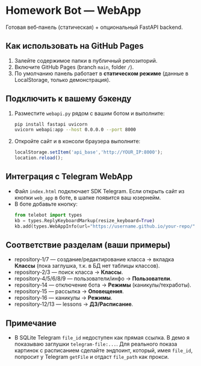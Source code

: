 # Homework Bot — WebApp
Готовая веб‑панель (статическая) + опциональный FastAPI backend.

## Как использовать на GitHub Pages
1. Залейте содержимое папки в публичный репозиторий.
2. Включите GitHub Pages (branch `main`, folder `/`).
3. По умолчанию панель работает в **статическом режиме** (данные в LocalStorage, только демонстрация).

## Подключить к вашему бэкенду
1. Разместите `webapi.py` рядом с вашим ботом и выполните:
   ```bash
   pip install fastapi uvicorn
   uvicorn webapi:app --host 0.0.0.0 --port 8000
   ```
2. Откройте сайт и в консоли браузера выполните:
   ```js
   localStorage.setItem('api_base','http://YOUR_IP:8000');
   location.reload();
   ```

## Интеграция с Telegram WebApp
- Файл `index.html` подключает SDK Telegram. Если открыть сайт из кнопки `web_app` в боте, в шапке появится ваш юзернейм.
- В боте добавьте кнопку:
  ```python
  from telebot import types
  kb = types.ReplyKeyboardMarkup(resize_keyboard=True)
  kb.add(types.WebAppInfo(url="https://username.github.io/your-repo/"))
  ```

## Соответствие разделам (ваши примеры)
- repository‑1/7 — создание/редактирование класса → вкладка **Классы** (пока заглушка, т.к. в БД нет таблицы классов).
- repository‑2/3 — поиск класса → **Классы**.
- repository‑4/5/6/8/9 — пользователи/инфо → **Пользователи**.
- repository‑14 — отключение бота → **Режимы** (каникулы/техработы).
- repository‑15 — рассылка → **Оповещения**.
- repository‑16 — каникулы → **Режимы**.
- repository‑12/13 — lessons → **ДЗ/Расписание**.

## Примечание
- В SQLite Telegram `file_id` недоступен как прямая ссылка. В демо я показываю заглушки `telegram-file:...`. Для реального показа картинок с расписанием сделайте эндпоинт, который, имея `file_id`, попросит у Telegram `getFile` и отдаст `file_path` как прокси.
